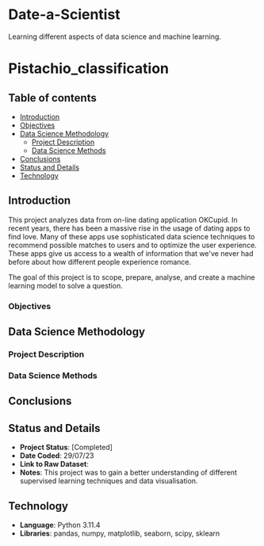 # Date-a-Scientist
Learning different aspects of data science and machine learning.


# Pistachio_classification

## Table of contents

- [Introduction](#introduction)
- [Objectives](#objectives)
- [Data Science Methodology](#data-science-methodology)
    - [Project Description](#project-description)
    - [Data Science Methods](#data-science-methods)
- [Conclusions](#conclusions)
- [Status and Details](#status-and-details)
- [Technology](#technology)

## Introduction
This project analyzes data from on-line dating application OKCupid. In recent years, there has been a massive rise in the usage of dating apps to find love. Many of these apps use sophisticated data science techniques to recommend possible matches to users and to optimize the user experience. These apps give us access to a wealth of information that we've never had before about how different people experience romance.

The goal of this project is to scope, prepare, analyse, and create a machine learning model to solve a question.

### Objectives


## Data Science Methodology

### Project Description

### Data Science Methods

## Conclusions

## Status and Details
- **Project Status**: [Completed]
- **Date Coded**: 29/07/23
- **Link to Raw Dataset**: 
- **Notes**: This project was to gain a better understanding of different supervised learning techniques and data visualisation.

## Technology
- **Language**: Python 3.11.4
- **Libraries**: pandas, numpy, matplotlib, seaborn, scipy, sklearn
